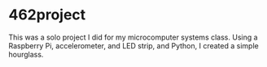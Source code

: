 # 462project

This was a solo project I did for my microcomputer systems class. Using a Raspberry Pi, accelerometer, and LED strip, and Python, I created a simple hourglass.
